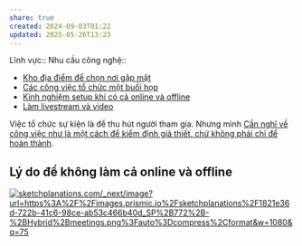 ```yaml
---
share: true
created: 2024-09-03T01:22
updated: 2025-05-26T13:23
---
```

Lĩnh vực:: 
Nhu cầu công nghệ::
- [Kho địa điểm để chọn nơi gặp mặt](../../Gi%E1%BA%A3i%20ph%C3%A1p%20k%E1%BB%B9%20thu%E1%BA%ADt/H%E1%BA%ADu%20c%E1%BA%A7n/N%C6%A1i%20g%E1%BA%B7p%20m%E1%BA%B7t%20tr%E1%BB%B1c%20ti%E1%BA%BFp/index.md)
- [Các công việc tổ chức một buổi họp](../../Gi%E1%BA%A3i%20ph%C3%A1p%20k%E1%BB%B9%20thu%E1%BA%ADt/H%E1%BA%ADu%20c%E1%BA%A7n/C%C3%A1c%20c%C3%B4ng%20vi%E1%BB%87c%20t%E1%BB%95%20ch%E1%BB%A9c%20m%E1%BB%99t%20bu%E1%BB%95i%20h%E1%BB%8Dp.md)
- [Kinh nghiệm setup khi có cả online và offline](../../Gi%E1%BA%A3i%20ph%C3%A1p%20k%E1%BB%B9%20thu%E1%BA%ADt/H%E1%BA%ADu%20c%E1%BA%A7n/Kinh%20nghi%E1%BB%87m%20setup%20khi%20c%C3%B3%20c%E1%BA%A3%20online%20v%C3%A0%20offline.md)
- [Làm livestream và video](../../Gi%E1%BA%A3i%20ph%C3%A1p%20k%E1%BB%B9%20thu%E1%BA%ADt/H%E1%BA%ADu%20c%E1%BA%A7n/L%C3%A0m%20livestream%20v%C3%A0%20video.md)

Việc tổ chức sự kiện là để thu hút người tham gia. Nhưng mình [Cần nghĩ về công việc như là một cách để kiểm định giả thiết, chứ không phải chỉ để hoàn thành](../../../%E2%9A%A1Hi%E1%BB%83u%20bi%E1%BA%BFt%20s%C3%A2u/Qu%E1%BA%A3n%20l%C3%BD%20d%E1%BB%B1%20%C3%A1n,%20ph%C3%A1t%20tri%E1%BB%83n%20s%E1%BA%A3n%20ph%E1%BA%A9m,%20x%C3%A2y%20d%E1%BB%B1ng%20t%E1%BB%95%20ch%E1%BB%A9c/C%C3%B4ng%20vi%E1%BB%87c/C%E1%BA%A7n%20ngh%C4%A9%20v%E1%BB%81%20c%C3%B4ng%20vi%E1%BB%87c%20nh%C6%B0%20l%C3%A0%20m%E1%BB%99t%20c%C3%A1ch%20%C4%91%E1%BB%83%20ki%E1%BB%83m%20%C4%91%E1%BB%8Bnh%20gi%E1%BA%A3%20thi%E1%BA%BFt,%20ch%E1%BB%A9%20kh%C3%B4ng%20ph%E1%BA%A3i%20ch%E1%BB%89%20%C4%91%E1%BB%83%20ho%C3%A0n%20th%C3%A0nh.md).

## Lý do để không làm cả online và offline
[![sketchplanations.com/\_next/image?url=https%3A%2F%2Fimages.prismic.io%2Fsketchplanations%2F1821e36d-722b-41c6-98ce-ab53c466b40d\_SP%2B772%2B-%2BHybrid%2Bmeetings.png%3Fauto%3Dcompress%2Cformat&w=1080&q=75](https://sketchplanations.com/_next/image?url=https%3A%2F%2Fimages.prismic.io%2Fsketchplanations%2F1821e36d-722b-41c6-98ce-ab53c466b40d_SP%2B772%2B-%2BHybrid%2Bmeetings.png%3Fauto%3Dcompress%2Cformat&w=1080&q=75)](https://sketchplanations.com/hybrid-meetings)
